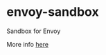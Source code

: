 # envoy-sandbox

Sandbox for Envoy

More info [here](https://www.envoyproxy.io/docs/envoy/latest/start/sandboxes/setup)
